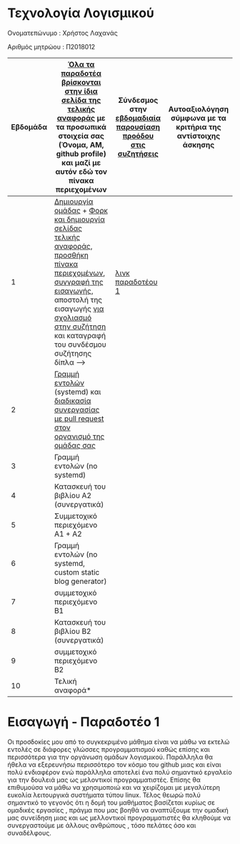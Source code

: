# Τεχνολογία Λογισμικού

Ονοματεπώνυμο : Χρήστος Λαχανάς

Αριθμός μητρώου : Π2018012

| Εβδομάδα | [Όλα τα παραδοτέα βρίσκονται στην ίδια σελίδα της τελικής αναφοράς](https://epidrome.github.io/teaching/deliverables/) με τα προσωπικά στοιχεία σας (Όνομα, ΑΜ, github profile) και μαζί με αυτόν εδώ τον πίνακα περιεχομένων | Σύνδεσμος στην [εβδομαδιαία παρουσίαση προόδου στις συζητήσεις](https://github.com/courses-ionio/help/discussions/categories/show-and-tell) | Αυτοαξιολόγηση σύμφωνα με τα κριτήρια της αντίστοιχης άσκησης |
| --- | --- | --- | --- |
| 1 | [Δημιουργία ομάδας](https://epidrome.github.io/teaching/team/) + [Φορκ και δημιουργία σελίδας τελικής αναφοράς](https://epidrome.github.io/teaching/guide/), [προσθήκη πίνακα περιεχομένων](https://raw.githubusercontent.com/courses-ionio/sw/master/README.md), [συγγραφή της εισαγωγής](https://epidrome.github.io/teaching/intro/), αποστολή της εισαγωγής [για σχολιασμό στην συζήτηση](https://github.com/courses-ionio/sw/discussions/categories/show-and-tell) και καταγραφή του συνδέσμου συζήτησης δίπλα --> | [λινκ παραδοτέου 1](https://github.com/courses-ionio/sw/discussions/1207)| |
| 2 | [Γραμμή εντολών](https://epidrome.github.io/teaching/cli) (systemd) και [διαδικασία συνεργασίας με pull request στον οργανισμό της ομάδας σας](https://epidrome.github.io/teaching/team) | | |
| 3 | Γραμμή εντολών (no systemd) | | |
| 4 | Κατασκευή του βιβλίου Α2 (συνεργατικά) | | |
| 5 | Συμμετοχικό περιεχόμενο A1 + A2 | | |
| 6 | Γραμμή εντολών (no systemd, custom static blog generator) | | |
| 7 | συμμετοχικό περιεχόμενο B1 | | |
| 8 | Κατασκευή του βιβλίου Β2 (συνεργατικά) | | |
| 9 | συμμετοχικό περιεχόμενο B2 | | |
| 10 | Τελική αναφορά* | | |

 # Εισαγωγή - Παραδοτέο 1 
 
Οι προσδοκίες μου από το συγκεκριμένο μάθημα είναι να μάθω να εκτελώ εντολές σε διάφορες γλώσσες προγραμματισμού καθώς επίσης και περισσότερα για την οργάνωση ομάδων λογισμικού. Παράλληλα θα ήθελα να εξερευνήσω περισσότερο τον κόσμο του github μιας και είναι πολύ ενδιαφέρον ενώ παράλληλα αποτελεί ένα πολύ σημαντικό εργαλείο για την δουλειά μας ως μελοντικοί προγραμματιστές. Επίσης θα επιθυμούσα να μάθω να χρησιμοποιώ και να χειρίζομαι με μεγαλύτερη ευκολία λειτουργικά συστήματα τύπου linux. Τέλος θεωρώ πολύ σημαντικό το γεγονός ότι η δομή του μαθήματος βασίζεται κυρίως σε ομαδικές εργασίες , πράγμα που μας βοηθά να αναπτύξουμε την ομαδική μας συνείδηση μιας και ως μελλοντικοί προγραμματιστές θα κληθούμε να συνεργαστούμε με άλλους ανθρώπους , τόσο πελάτες όσο και συναδέλφους.
